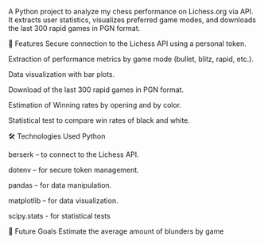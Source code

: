 A Python project to analyze my chess performance on Lichess.org via API.
It extracts user statistics, visualizes preferred game modes, and downloads the last 300 rapid games in PGN format.

🚀 Features
Secure connection to the Lichess API using a personal token.

Extraction of performance metrics by game mode (bullet, blitz, rapid, etc.).

Data visualization with bar plots.

Download of the last 300 rapid games in PGN format.

Estimation of Winning rates by opening and by color.

Statistical test to compare win rates of black and white.

🛠️ Technologies Used
Python

berserk – to connect to the Lichess API.

dotenv – for secure token management.

pandas – for data manipulation.

matplotlib – for data visualization.

scipy.stats - for statistical tests

🔮 Future Goals
Estimate the average amount of blunders by game
